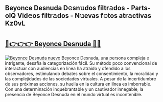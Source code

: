 ## Beyonce Desnuda D𝚎sn𝚞dos filtr𝚊dos - Parts-olQ Vid𝚎os filtr𝚊dos - N𝚞evas f𝚘tos atr𝚊ctivas Kz0vL

# <h2><a href="http://mbdc0v.tromn.icu/?c=Beyonce+Desnuda">🔗👉👉👉 Beyonce Desnuda 🔗🔗</a></h2>

[![Beyonce Desnuda nuevo](https://i.imgur.com/pEAQMta.gif)](http://mbdc0v.tromn.icu/?c=Beyonce+Desnuda)
Beyonce Desnuda, una persona compleja e intrigante, desafía la categorización fácil. Su método poco convencional de interactuar con audiencias en línea ha atraído y ofendido a los observadores, estimulando debates sobre el consentimiento, la moralidad y las complejidades de las sociedades virtuales. A pesar de la incertidumbre de sus próximas acciones, su huella en la cultura en línea es imborrable. Con una determinación inquebrantable y un cautivador innegable, la presencia de Beyonce Desnuda en el mundo virtual es incontenible.
